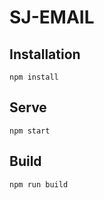 # SJ-EMAIL

## Installation

```
npm install
```

## Serve

```
npm start
```

## Build

```
npm run build
```
